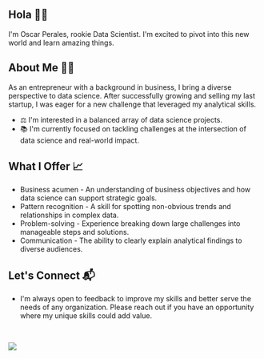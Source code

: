 ## Hola  👋🏾

I'm Oscar Perales, rookie Data Scientist. I'm excited to pivot into this new world and learn amazing things. 


##  About Me ✍🏾

As an entrepreneur with a background in business, I bring a diverse perspective to data science. After successfully growing and selling my last startup, I was eager for a new challenge that leveraged my analytical skills.

- ⚖️ I'm interested in a balanced array of data science projects.
- 📚 I'm currently focused on tackling challenges at the intersection of data science and real-world impact.

## What I Offer 📈
- Business acumen - An understanding of business objectives and how data science can support strategic goals.
- Pattern recognition - A skill for spotting non-obvious trends and relationships in complex data.
- Problem-solving - Experience breaking down large challenges into manageable steps and solutions.
- Communication - The ability to clearly explain analytical findings to diverse audiences.


## Let's Connect 📬
- I'm always open to feedback to improve my skills and better serve the needs of any organization. Please reach out if you have an opportunity where my unique skills could add value.
<br />
<p align="left">
<a href="www.linkedin.com/in/oscar-gperales"><img src="https://img.shields.io/badge/-Oscar%20Perales-0077B5?style=flat&logo=linkedin&logoColor=white"/></a>
